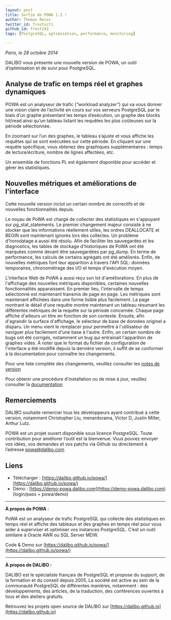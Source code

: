 ```yaml
---
layout: post
title: Sortie de POWA 1.2 !
author: Thomas Reiss
twitter_id: frostsct1   
github_id: frost242
tags: [PostgreSQL, optimisation, performance, monitoring]

---
```

*Paris, le 28 octobre 2014*

DALIBO vous présente une nouvelle version de POWA, un outil d’optimisation et de suivi pour PostgreSQL.

<!--MORE-->

## Analyse de trafic en temps réel et graphes dynamiques


POWA est un analyseur de trafic (“workload analyzer”) qui va vous donner une vision claire de l’activité en cours sur vos serveurs PostgreSQL par le biais d’un graphe présentant les temps d’exécution, un graphe des blocks hit/read ainsi qu’un tableau listant les requêtes les plus coûteuses sur la période sélectionnée.

En zoomant sur l’un des graphes, le tableau s’ajuste et vous affiche les requêtes qui se sont exécutées sur cette période. En cliquant sur une requête spécifique, vous obtenez des graphiques supplémentaires : temps de lecture/écriture, nombre de lignes affectées, etc.

Un ensemble de fonctions PL est également disponible pour accéder et gérer les statistiques.


## Nouvelles métriques et améliorations de l'interface


Cette nouvelle version inclut un certain nombre de correctifs et de nouvelles fonctionnalités depuis.

Le noyau de PoWA est chargé de collecter des statistiques en s'appuyant sur pg_stat_statements. Le premier changement majeur consiste à ne stocker que les informations réellement utiles, les ordres DEALLOCATE et BEGIN sont maintenant ignorés lors des collectes. Un problème d'horodatage a aussi été résolu. Afin de faciliter les sauvegardes et les diagnostics, les tables de stockage d'historiques de PoWA ont été marquées comme devant être sauvegardées par pg_dump. En terme de performance, les calculs de certains agrégats ont été améliorés. Enfin, de nouvelles métriques font leur apparition à travers l'API SQL: données temporaires, chronométrage des I/O et temps d'exécution moyen.

L'interface Web de PoWA a aussi reçu son lot d'améliorations. En plus de l'affichage des nouvelles métriques disponibles, certaines nouvelles fonctionnalités apparaissent. En premier lieu, l'intervalle de temps sélectionné est maintenant transmis de page en page. Les métriques sont maintenant affichées dans une forme lisible plus facilement. La page montrant le détail d'une requête montre maintenant un tableau résumant les différentes métriques de la requête sur la période concernée. Chaque page affiche d'ailleurs un titre en fonction de son contexte. Ensuite, afin d'agrandir la surface d'affichage, le sélecteur de base de données originel a disparu. Un menu vient le remplacer pour permettre à l'utilisateur de naviguer plus facilement d'une base à l'autre. Enfin, un certain nombre de bugs ont été corrigés, notamment un bug qui entrainait l'apparition de graphes vides. À noter que le format du fichier de configuration de l'interface a été modifié depuis la dernière version, il suffit de se conformer à la documentation pour connaître les changements.

Pour une liste complète des changements, veuillez consulter les [notes de version](https://github.com/dalibo/powa/blob/master/CHANGELOG.md)

Pour obtenir une procédure d'installation ou de mise à jour, veuillez consulter la [documentation](https://github.com/dalibo/powa/blob/master/README.md)


## Remerciements

DALIBO souhaite remercier tous les développeurs ayant contribué à cette version, notamment Christopher Liu, menardorama, Victor D, Justin Miller, Arthur Lutz.

POWA est un projet ouvert disponible sous licence PostgreSQL. Toute contribution pour améliorer l’outil est la bienvenue. Vous pouvez envoyer vos idées, vos demandes et vos patchs via Github ou directement à l’adresse [powa@dalibo.com](powa@dalibo.com)

## Liens


  * Télécharger : [https://dalibo.github.io/powa/](https://dalibo.github.io/powa/)
  * Démo : [https://demo-powa.dalibo.com](https://demo-powa.dalibo.com)  (login/pass = powa/demo)

----

**À propos de POWA** :

PoWA est un analyseur de trafic PostgreSQL qui collecte des statistiques en temps réel et affiche des tableaux et des graphes en temps réel pour vous aider à superviser et optimiser vos instances PostgreSQL. C’est un outil similaire à Oracle AWR ou SQL Server MDW.

Code & Demo sur [https://dalibo.github.io/powa/](https://dalibo.github.io/powa/)

----

**À propos de DALIBO :**

DALIBO est le spécialiste français de PostgreSQL et propose du support, de la formation et du conseil depuis 2005. La société est active au sein de la communauté PostgreSQL de différentes manières, notamment : des développements, des articles, de la traduction, des conférences ouvertes à tous et des ateliers gratuits.

Retrouvez les projets open source de DALIBO sur [https://dalibo.github.io](https://dalibo.github.io)
